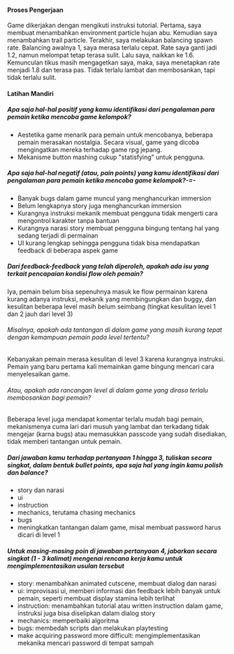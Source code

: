 #### Proses Pengerjaan
Game dikerjakan dengan mengikuti instruksi tutorial. Pertama, saya membuat menambahkan environment particle hujan abu. Kemudian saya menambahkan trail particle. Terakhir, saya melakukan balancing spawn rate. Balancing awalnya 1, saya merasa terlalu cepat. Rate saya ganti jadi 1.2, namun melompat tetap terasa sulit. Lalu saya, naikkan ke 1.6. Kemunculan tikus masih mengagetkan saya, maka, saya menetapkan rate menjadi 1.8 dan terasa pas. Tidak terlalu lambat dan membosankan, tapi tidak terlalu sulit.

#### Latihan Mandiri

##### Apa saja hal-hal positif yang kamu identifikasi dari pengalaman para pemain ketika mencoba game kelompok?
- Aestetika game menarik para pemain untuk mencobanya, beberapa pemain merasakan nostalgia. Secara visual, game yang dicoba mengingatkan mereka terhadap game rpg jepang.
- Mekanisme button mashing cukup "statisfying" untuk pengguna.

##### Apa saja hal-hal negatif (atau, pain points) yang kamu identifikasi dari pengalaman para pemain ketika mencoba game kelompok?-=-
- Banyak bugs dalam game muncul yang menghancurkan immersion
- Belum lengkapnya story juga menghancurkan immersion
- Kurangnya instruksi mekanik membuat pengguna tidak mengerti cara mengontrol karakter tanpa bantuan
- Kurangnya narasi story membuat pengguna bingung tentang hal yang sedang terjadi di permainan
- UI kurang lengkap sehingga pengguna tidak bisa mendapatkan feedback di beberapa aspek game

##### Dari feedback-feedback yang telah diperoleh, apakah ada isu yang terkait pencapaian kondisi flow oleh pemain?
Iya, pemain belum bisa sepenuhnya masuk ke flow permainan karena kurang adanya instruksi, mekanik yang membingungkan dan buggy, dan kesulitan beberapa level masih belum seimbang (tingkat kesulitan level 1 dan 2 jauh dari level 3)
###### Misalnya, apakah ada tantangan di dalam game yang masih kurang tepat dengan kemampuan pemain pada level tertentu?
Kebanyakan pemain merasa kesulitan di level 3 karena kurangnya instruksi. Pemain yang baru pertama kali memainkan game bingung mencari cara menyelesaikan game.
###### Atau, apakah ada rancangan level di dalam game yang dirasa terlalu membosankan bagi pemain?
Beberapa level juga mendapat komentar terlalu mudah bagi pemain, mekanismenya cuma lari dari musuh yang lambat dan terkadang tidak mengejar (karna bugs) atau memasukkan passcode yang sudah disediakan, tidak memberi tantangan untuk pemain.

##### Dari jawaban kamu terhadap pertanyaan 1 hingga 3, tuliskan secara singkat, dalam bentuk bullet points, apa saja hal yang ingin kamu polish dan balance?
- story dan narasi
- ui
- instruction
- mechanics, terutama chasing mechanics
- bugs 
- meningkatkan tantangan dalam game, misal membuat password harus dicari di level 1

##### Untuk masing-masing poin di jawaban pertanyaan 4, jabarkan secara singkat (1 - 3 kalimat) mengenai rencana kerja kamu untuk mengimplementasikan usulan tersebut
- story: menambahkan animated cutscene, membuat dialog dan narasi
- ui: improvisasi ui, memberi informasi dan feedback lebih banyak untuk pemain, seperti membuat display stamina lebih terlihat
- instruction: menambahkan tutorial atau written instruction dalam game, instruksi juga bisa diselipkan dalam dialog story
- mechanics: memperbaiki algoritma
- bugs: membedah scripts dan melakukan playtesting
- make acquiring password more difficult: mengimplementasikan mekanika mencari password di tempat sampah
